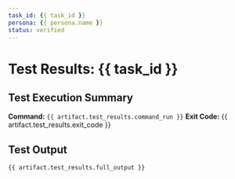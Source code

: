 ```yaml
---
task_id: {{ task_id }}
persona: {{ persona.name }}
status: verified
---
```


# Test Results: {{ task_id }}

## Test Execution Summary

**Command:** `{{ artifact.test_results.command_run }}`
**Exit Code:** {{ artifact.test_results.exit_code }}

## Test Output

```
{{ artifact.test_results.full_output }}
```